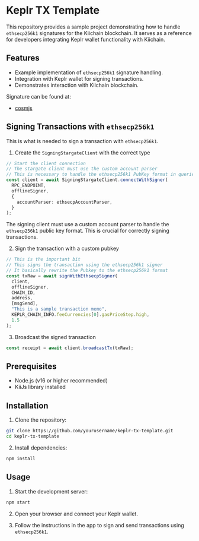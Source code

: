 # Keplr TX Template

This repository provides a sample project demonstrating how to handle `ethsecp256k1` signatures for the Kiichain blockchain. It serves as a reference for developers integrating Keplr wallet functionality with Kiichain.

## Features

- Example implementation of `ethsecp256k1` signature handling.
- Integration with Keplr wallet for signing transactions.
- Demonstrates interaction with Kiichain blockchain.

Signature can be found at:

- [cosmjs](./src/cosmjs/ethsecp256k1.ts)

## Signing Transactions with `ethsecp256k1`

This is what is needed to sign a transaction with `ethsecp256k1`.

1. Create the `SigningStargateClient` with the correct type

```typescript
// Start the client connection
// The stargate client must use the custom account parser
// This is necessary to handle the ethsecp256k1 PubKey format in queries
const client = await SigningStargateClient.connectWithSigner(
  RPC_ENDPOINT,
  offlineSigner,
  {
    accountParser: ethsecpAccountParser,
  }
);
```

The signing client must use a custom account parser to handle the `ethsecp256k1` public key format. This is crucial for correctly signing transactions.

2. Sign the transaction with a custom pubkey

```typescript
// This is the important bit
// This signs the transaction using the ethsecp256k1 signer
// It basically rewrite the Pubkey to the ethsecp256k1 format
const txRaw = await signWithEthsecpSigner(
  client,
  offlineSigner,
  CHAIN_ID,
  address,
  [msgSend],
  "This is a sample transaction memo",
  KEPLR_CHAIN_INFO.feeCurrencies[0].gasPriceStep.high,
  1.5
);
```

3. Broadcast the signed transaction

```typescript
const receipt = await client.broadcastTx(txRaw);
```

## Prerequisites

- Node.js (v16 or higher recommended)
- KiiJs library installed

## Installation

1. Clone the repository:

```bash
git clone https://github.com/yourusername/keplr-tx-template.git
cd keplr-tx-template
```

2. Install dependencies:

```bash
npm install
```

## Usage

1. Start the development server:

```bash
npm start
```

2. Open your browser and connect your Keplr wallet.

3. Follow the instructions in the app to sign and send transactions using `ethsecp256k1`.
